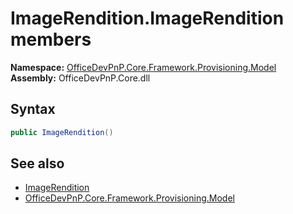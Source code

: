 # ImageRendition.ImageRendition members 
  

**Namespace:** [OfficeDevPnP.Core.Framework.Provisioning.Model](OfficeDevPnP.Core.Framework.Provisioning.Model.md)  
**Assembly:** OfficeDevPnP.Core.dll  
## Syntax
```C#
public ImageRendition()
```
## See also
- [ImageRendition](OfficeDevPnP.Core.Framework.Provisioning.Model.ImageRendition.md)
- [OfficeDevPnP.Core.Framework.Provisioning.Model](OfficeDevPnP.Core.Framework.Provisioning.Model.md)
